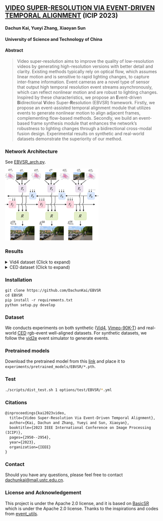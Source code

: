 [VIDEO SUPER-RESOLUTION VIA EVENT-DRIVEN TEMPORAL ALIGNMENT](https://ieeexplore.ieee.org/document/10222922) (ICIP 2023)
---
#### Dachun Kai, Yueyi Zhang, Xiaoyan Sun
#### University of Science and Technology of China

#### Abstract
> Video super-resolution aims to improve the quality of low-resolution videos by generating high-resolution versions with better detail and clarity. Existing methods typically rely on optical flow, which assumes linear motion and is sensitive to rapid lighting changes, to capture inter-frame information. Event cameras are a novel type of sensor that output high temporal resolution event streams asynchronously, which can reflect nonlinear motion and are robust to lighting changes. Inspired by these characteristics, we propose an **E**vent-driven **B**idirectional **V**ideo Super-**R**esolution (EBVSR) framework. Firstly, we propose an event-assisted temporal alignment module that utilizes events to generate nonlinear motion to align adjacent frames, complementing flow-based methods. Secondly, we build an event-based frame synthesis module that enhances the network’s robustness to lighting changes through a bidirectional cross-modal fusion design. Experimental results on synthetic and real-world datasets demonstrate the superiority of our method.


### Network Architecture

See [EBVSR_arch.py](basicsr/archs/ebvsr_arch.py).

<img src="asserts/framework.png" alt="arch" style="zoom:30%;" />

### Results
<details><summary>Vid4 dataset (Click to expand) </summary>
<img src="asserts/Vid4_results.png" alt="vid4" style="zoom:25%;" />
</details>
<details><summary>CED dataset (Click to expand) </summary>
<img src="asserts/CED_results.png" alt="ced" style="zoom:30%;" />
</details>

### Installation

```
git clone https://github.com/DachunKai/EBVSR
cd EBVSR
pip install -r requirements.txt
python setup.py develop
```

### Dataset

We conducts experiments on both synthetic ([Vid4](https://github.com/YounggjuuChoi/Deep-Video-Super-Resolution/blob/master/Doc/Dataset.md), [Vimeo-90K-T](http://toflow.csail.mit.edu/)) and real-world [CED](https://rpg.ifi.uzh.ch/CED.html) rgb-event well-aligned datasets. For synthetic datasets, we follow the [vid2e](https://github.com/uzh-rpg/rpg_vid2e) event simulator to generate events.

### Pretrained models
Download the pretrained model from this [link](https://drive.google.com/drive/folders/1hb16gTKBCGK2QfjYZJD_WLYHaYPxJ9iT?usp=sharing) and place it to `experiments/pretrained_models/EBVSR/*.pth`.


### Test

```bash
./scripts/dist_test.sh 1 options/test/EBVSR/*.yml
```

### Citations

```
@inproceedings{kai2023video,
  title={Video Super-Resolution Via Event-Driven Temporal Alignment},
  author={Kai, Dachun and Zhang, Yueyi and Sun, Xiaoyan},
  booktitle={2023 IEEE International Conference on Image Processing (ICIP)},
  pages={2950--2954},
  year={2023},
  organization={IEEE}
}
```

### Contact
Should you have any questions, please feel free to contact dachunkai@mail.ustc.edu.cn.


### License and Acknowledgement

This project is under the Apache 2.0 license, and it is based on [BasicSR](https://github.com/xinntao/BasicSR) which is under the Apache 2.0 license. Thanks to the inspirations and codes from [event_utils](https://github.com/TimoStoff/event_utils).